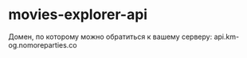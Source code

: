 # movies-explorer-api

Домен, по которому можно обратиться к вашему серверу:
api.km-og.nomoreparties.co
